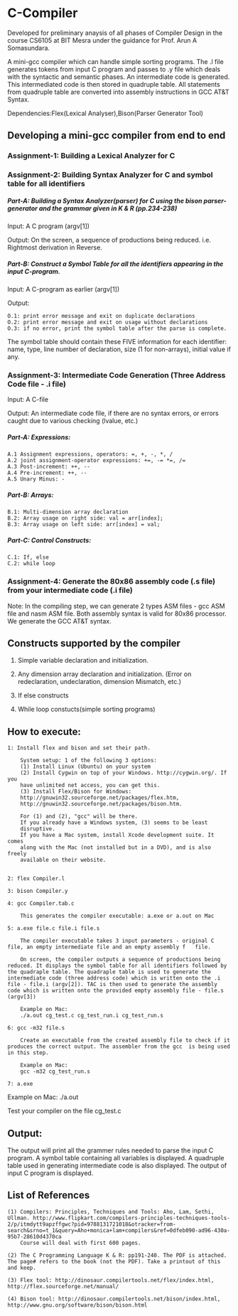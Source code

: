 # C-Compiler

Developed for preliminary anaysis of all phases of Compiler Design in the course CS6105 at BIT Mesra under the guidance for Prof. Arun A Somasundara. 

A mini-gcc compiler which can handle simple sorting programs. The .l file generates tokens from input C program and passes to .y file which deals with the syntactic and semantic phases. An intermediate code is generated. This intermediated code is then stored in quadruple table. All statements from quadruple table are converted into assembly instructions in GCC AT&T Syntax. 

Dependencies:Flex(Lexical Analyser),Bison(Parser Generator Tool)

## Developing a mini-gcc compiler from end to end

### Assignment-1: Building a Lexical Analyzer for C

### Assignment-2: Building Syntax Analyzer for C and symbol table for all identifiers
##### Part-A: Building a Syntax Analyzer(parser) for C using the bison parser-generator and the grammar given in K & R (pp.234-238)

Input: A C program (argv[1])

Output: On the screen, a sequence of productions being reduced. i.e. Rightmost derivation in Reverse.

##### Part-B: Construct a Symbol Table for all the identifiers appearing in the input C-program.

Input: A C-program as earlier (argv[1])

Output:

    O.1: print error message and exit on duplicate declarations
    O.2: print error message and exit on usage without declarations
    O.3: if no error, print the symbol table after the parse is complete.
 
The symbol table should contain these FIVE information for each
identifier: name, type, line number of declaration, size (1 for
non-arrays), initial value if any.


### Assignment-3: Intermediate Code Generation (Three Address Code file - .i file)
Input: A C-file

Output: An intermediate code file, if there are no syntax errors, or
errors caught due to various checking (lvalue, etc.)

##### Part-A: Expressions:

    A.1 Assignment expressions, operators: =, +, -, *, /
    A.2 joint assignment-operator expressions: +=, -= *=, /=
    A.3 Post-increment: ++, --
    A.4 Pre-increment: ++, --
    A.5 Unary Minus: -

##### Part-B: Arrays:

    B.1: Multi-dimension array declaration
    B.2: Array usage on right side: val = arr[index];
    B.3: Array usage on left side: arr[index] = val;

##### Part-C: Control Constructs:

    C.1: If, else
    C.2: while loop
      
### Assignment-4: Generate the 80x86 assembly code (.s file) from your intermediate code (.i file)

Note:
In the compiling step, we can generate 2 types ASM files - gcc ASM file and nasm ASM file. Both assembly syntax is valid for 80x86 processor. We generate the GCC AT&T syntax.


## Constructs supported by the compiler

1. Simple variable declaration and initialization.

2. Any dimension array declaration and initialization. (Error on redeclaration, undeclaration, dimension Mismatch, etc.)

3. If else constructs

4. While loop constucts(simple sorting programs)

## How to execute:

    1: Install flex and bison and set their path.

        System setup: 1 of the following 3 options:
        (1) Install Linux (Ubuntu) on your system
        (2) Install Cygwin on top of your Windows. http://cygwin.org/. If you
        have unlimited net access, you can get this.
        (3) Install Flex/Bison for Windows:
        http://gnuwin32.sourceforge.net/packages/flex.htm,
        http://gnuwin32.sourceforge.net/packages/bison.htm.

        For (1) and (2), "gcc" will be there.
        If you already have a Windows system, (3) seems to be least
        disruptive. 
        If you have a Mac system, install Xcode development suite. It comes
        along with the Mac (not installed but in a DVD), and is also freely
        available on their website.


    2: flex Compiler.l

    3: bison Compiler.y

    4: gcc Compiler.tab.c 

        This generates the compiler executable: a.exe or a.out on Mac

    5: a.exe file.c file.i file.s 

        The compiler executable takes 3 input parameters - original C file, an empty intermediate file and an empty assembly f   file. 

        On screen, the compiler outputs a sequence of productions being reduced. It displays the symbol table for all identifiers followed by the quadraple table. The quadraple table is used to generate the intermediate code (three address code) which is written onto the .i file - file.i (argv[2]). TAC is then used to generate the assembly code which is written onto the provided empty assembly file - file.s (argv[3])

        Example on Mac:
        ./a.out cg_test.c cg_test_run.i cg_test_run.s

    6: gcc -m32 file.s 

        Create an executable from the created assembly file to check if it produces the correct output. The assembler from the gcc  is being used in this step.

        Example on Mac:
        gcc -m32 cg_test_run.s

    7: a.exe

Example on Mac:
./a.out

Test your compiler on the file cg_test.c

## Output:

The output will print all the grammer rules needed to parse the input C program. A symbol table containing all variables is displayed. A quadruple table used in generating intermediate code is also displayed. The output of input C program is displayed.

## List of References

    (1) Compilers: Principles, Techniques and Tools: Aho, Lam, Sethi,
    Ullman. http://www.flipkart.com/compilers-principles-techniques-tools-2/p/itmdytt9apzffgwc?pid=9788131721018&otracker=from-search&srno=t_1&query=Aho+monica+lam+compilers&ref=0dfeb090-ad96-430a-95b7-28610d4370ca
        Course will deal with first 600 pages.

    (2) The C Programming Language K & R: pp191-240. The PDF is attached.
    The page# refers to the book (not the PDF). Take a printout of this
    and keep.

    (3) Flex tool: http://dinosaur.compilertools.net/flex/index.html,
    http://flex.sourceforge.net/manual/

    (4) Bison tool: http://dinosaur.compilertools.net/bison/index.html,
    http://www.gnu.org/software/bison/bison.html
